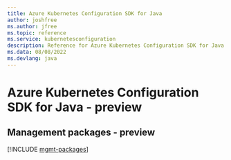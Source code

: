 ```yaml
---
title: Azure Kubernetes Configuration SDK for Java
author: joshfree
ms.author: jfree
ms.topic: reference
ms.service: kubernetesconfiguration
description: Reference for Azure Kubernetes Configuration SDK for Java
ms.data: 08/08/2022
ms.devlang: java
---
```

# Azure Kubernetes Configuration SDK for Java - preview

## Management packages - preview
[!INCLUDE [mgmt-packages](kubernetes-configuration-mgmt-index.md)]